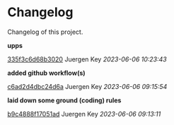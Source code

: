# Changelog

Changelog of this project.


**upps**


[335f3c6d68b3020](https://github.com/<user>/<project>/commit/335f3c6d68b3020) Juergen Key *2023-06-06 10:23:43*

**added github workflow(s)**


[c6ad2d4dbc24d6a](https://github.com/<user>/<project>/commit/c6ad2d4dbc24d6a) Juergen Key *2023-06-06 09:15:54*

**laid down some ground (coding) rules**


[b9c4888f17051ad](https://github.com/<user>/<project>/commit/b9c4888f17051ad) Juergen Key *2023-06-06 09:13:11*


